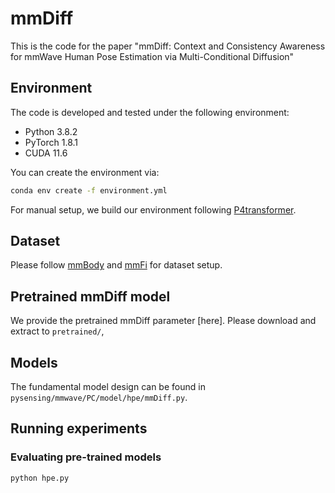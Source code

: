 # mmDiff
This is the code for the paper "mmDiff: Context and Consistency Awareness for mmWave Human Pose Estimation via Multi-Conditional Diffusion"



## Environment

The code is developed and tested under the following environment:

-   Python 3.8.2
-   PyTorch 1.8.1
-   CUDA 11.6

You can create the environment via:

```bash
conda env create -f environment.yml
```
For manual setup, we build our environment following [P4transformer](https://github.com/hehefan/P4Transformer).

## Dataset
Please follow [mmBody](https://github.com/Chen3110/mmBody) and [mmFi](https://ntu-aiot-lab.github.io/mm-fi) for dataset setup.


## Pretrained mmDiff model
We provide the pretrained mmDiff parameter [here]. Please download and extract to `pretrained/`,

## Models
The fundamental model design can be found in `pysensing/mmwave/PC/model/hpe/mmDiff.py`.


## Running experiments
### Evaluating pre-trained models

```bash
python hpe.py
```

